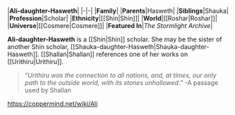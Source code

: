 |**Ali-daughter-Hasweth**|
|-|-|
|**Family**|
|**Parents**|Hasweth|
|**Siblings**|Shauka|
|**Profession**|Scholar|
|**Ethnicity**|[[Shin\|Shin]]|
|**World**|[[Roshar\|Roshar]]|
|**Universe**|[[Cosmere\|Cosmere]]|
|**Featured In**|*The Stormlight Archive*|

**Ali-daughter-Hasweth** is a [[Shin\|Shin]] scholar. She may be the sister of another Shin scholar, [[Shauka-daughter-Hasweth\|Shauka-daughter-Hasweth]].
[[Shallan\|Shallan]] references one of her works on [[Urithiru\|Urithiru]].

>“*Urithiru was the connection to all nations, and, at times, our only path to the outside world, with its stones unhallowed.*”
\-A passage used by Shallan



https://coppermind.net/wiki/Ali